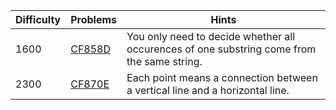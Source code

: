 | Difficulty | Problems | Hints |
| -------- | -------- | -------- |
| 1600 | [CF858D](https://codeforces.com/problemset/problem/858/D) | You only need to decide whether all occurences of one substring come from the same string. |
| 2300 | [CF870E](https://codeforces.com/problemset/problem/870/E) | Each point means a connection between a vertical line and a horizontal line. |